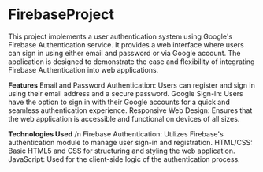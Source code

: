 # FirebaseProject
This project implements a user authentication system using Google's Firebase Authentication service. 
It provides a web interface where users can sign in using either email and password or via Google account. The application is designed to demonstrate the ease and flexibility of integrating Firebase Authentication into web applications.

**Features**
Email and Password Authentication: Users can register and sign in using their email address and a secure password.
Google Sign-In: Users have the option to sign in with their Google accounts for a quick and seamless authentication experience.
Responsive Web Design: Ensures that the web application is accessible and functional on devices of all sizes.

**Technologies Used** /n
Firebase Authentication: Utilizes Firebase's authentication module to manage user sign-in and registration.
HTML/CSS: Basic HTML5 and CSS for structuring and styling the web application.
JavaScript: Used for the client-side logic of the authentication process.
